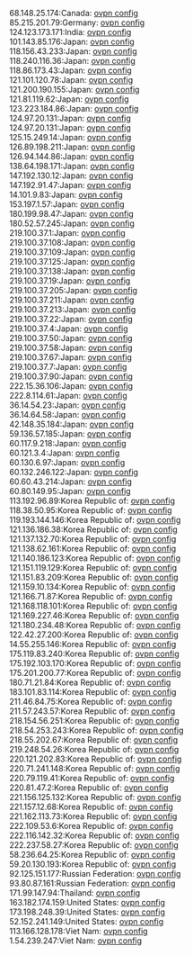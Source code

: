 68.148.25.174:Canada: [ovpn config](vpn/68_148_25_174.ovpn)  
85.215.201.79:Germany: [ovpn config](vpn/85_215_201_79.ovpn)  
124.123.173.171:India: [ovpn config](vpn/124_123_173_171.ovpn)  
101.143.85.176:Japan: [ovpn config](vpn/101_143_85_176.ovpn)  
118.156.43.233:Japan: [ovpn config](vpn/118_156_43_233.ovpn)  
118.240.116.36:Japan: [ovpn config](vpn/118_240_116_36.ovpn)  
118.86.173.43:Japan: [ovpn config](vpn/118_86_173_43.ovpn)  
121.101.120.78:Japan: [ovpn config](vpn/121_101_120_78.ovpn)  
121.200.190.155:Japan: [ovpn config](vpn/121_200_190_155.ovpn)  
121.81.119.62:Japan: [ovpn config](vpn/121_81_119_62.ovpn)  
123.223.184.86:Japan: [ovpn config](vpn/123_223_184_86.ovpn)  
124.97.20.131:Japan: [ovpn config](vpn/124_97_20_131.ovpn)  
124.97.20.131:Japan: [ovpn config](vpn/124_97_20_131.ovpn)  
125.15.249.14:Japan: [ovpn config](vpn/125_15_249_14.ovpn)  
126.89.198.211:Japan: [ovpn config](vpn/126_89_198_211.ovpn)  
126.94.144.86:Japan: [ovpn config](vpn/126_94_144_86.ovpn)  
138.64.198.171:Japan: [ovpn config](vpn/138_64_198_171.ovpn)  
147.192.130.12:Japan: [ovpn config](vpn/147_192_130_12.ovpn)  
147.192.91.47:Japan: [ovpn config](vpn/147_192_91_47.ovpn)  
14.101.9.83:Japan: [ovpn config](vpn/14_101_9_83.ovpn)  
153.197.1.57:Japan: [ovpn config](vpn/153_197_1_57.ovpn)  
180.199.98.47:Japan: [ovpn config](vpn/180_199_98_47.ovpn)  
180.52.57.245:Japan: [ovpn config](vpn/180_52_57_245.ovpn)  
219.100.37.1:Japan: [ovpn config](vpn/219_100_37_1.ovpn)  
219.100.37.108:Japan: [ovpn config](vpn/219_100_37_108.ovpn)  
219.100.37.109:Japan: [ovpn config](vpn/219_100_37_109.ovpn)  
219.100.37.125:Japan: [ovpn config](vpn/219_100_37_125.ovpn)  
219.100.37.138:Japan: [ovpn config](vpn/219_100_37_138.ovpn)  
219.100.37.19:Japan: [ovpn config](vpn/219_100_37_19.ovpn)  
219.100.37.205:Japan: [ovpn config](vpn/219_100_37_205.ovpn)  
219.100.37.211:Japan: [ovpn config](vpn/219_100_37_211.ovpn)  
219.100.37.213:Japan: [ovpn config](vpn/219_100_37_213.ovpn)  
219.100.37.22:Japan: [ovpn config](vpn/219_100_37_22.ovpn)  
219.100.37.4:Japan: [ovpn config](vpn/219_100_37_4.ovpn)  
219.100.37.50:Japan: [ovpn config](vpn/219_100_37_50.ovpn)  
219.100.37.58:Japan: [ovpn config](vpn/219_100_37_58.ovpn)  
219.100.37.67:Japan: [ovpn config](vpn/219_100_37_67.ovpn)  
219.100.37.7:Japan: [ovpn config](vpn/219_100_37_7.ovpn)  
219.100.37.90:Japan: [ovpn config](vpn/219_100_37_90.ovpn)  
222.15.36.106:Japan: [ovpn config](vpn/222_15_36_106.ovpn)  
222.8.114.61:Japan: [ovpn config](vpn/222_8_114_61.ovpn)  
36.14.54.23:Japan: [ovpn config](vpn/36_14_54_23.ovpn)  
36.14.64.58:Japan: [ovpn config](vpn/36_14_64_58.ovpn)  
42.148.35.184:Japan: [ovpn config](vpn/42_148_35_184.ovpn)  
59.136.57.185:Japan: [ovpn config](vpn/59_136_57_185.ovpn)  
60.117.9.218:Japan: [ovpn config](vpn/60_117_9_218.ovpn)  
60.121.3.4:Japan: [ovpn config](vpn/60_121_3_4.ovpn)  
60.130.6.97:Japan: [ovpn config](vpn/60_130_6_97.ovpn)  
60.132.246.122:Japan: [ovpn config](vpn/60_132_246_122.ovpn)  
60.60.43.214:Japan: [ovpn config](vpn/60_60_43_214.ovpn)  
60.80.149.95:Japan: [ovpn config](vpn/60_80_149_95.ovpn)  
113.192.96.89:Korea Republic of: [ovpn config](vpn/113_192_96_89.ovpn)  
118.38.50.95:Korea Republic of: [ovpn config](vpn/118_38_50_95.ovpn)  
119.193.144.146:Korea Republic of: [ovpn config](vpn/119_193_144_146.ovpn)  
121.136.186.38:Korea Republic of: [ovpn config](vpn/121_136_186_38.ovpn)  
121.137.132.70:Korea Republic of: [ovpn config](vpn/121_137_132_70.ovpn)  
121.138.62.161:Korea Republic of: [ovpn config](vpn/121_138_62_161.ovpn)  
121.140.186.123:Korea Republic of: [ovpn config](vpn/121_140_186_123.ovpn)  
121.151.119.129:Korea Republic of: [ovpn config](vpn/121_151_119_129.ovpn)  
121.151.83.209:Korea Republic of: [ovpn config](vpn/121_151_83_209.ovpn)  
121.159.10.134:Korea Republic of: [ovpn config](vpn/121_159_10_134.ovpn)  
121.166.71.87:Korea Republic of: [ovpn config](vpn/121_166_71_87.ovpn)  
121.168.118.101:Korea Republic of: [ovpn config](vpn/121_168_118_101.ovpn)  
121.169.227.46:Korea Republic of: [ovpn config](vpn/121_169_227_46.ovpn)  
121.180.234.48:Korea Republic of: [ovpn config](vpn/121_180_234_48.ovpn)  
122.42.27.200:Korea Republic of: [ovpn config](vpn/122_42_27_200.ovpn)  
14.55.255.146:Korea Republic of: [ovpn config](vpn/14_55_255_146.ovpn)  
175.119.83.240:Korea Republic of: [ovpn config](vpn/175_119_83_240.ovpn)  
175.192.103.170:Korea Republic of: [ovpn config](vpn/175_192_103_170.ovpn)  
175.201.200.77:Korea Republic of: [ovpn config](vpn/175_201_200_77.ovpn)  
180.71.21.84:Korea Republic of: [ovpn config](vpn/180_71_21_84.ovpn)  
183.101.83.114:Korea Republic of: [ovpn config](vpn/183_101_83_114.ovpn)  
211.46.84.75:Korea Republic of: [ovpn config](vpn/211_46_84_75.ovpn)  
211.57.243.57:Korea Republic of: [ovpn config](vpn/211_57_243_57.ovpn)  
218.154.56.251:Korea Republic of: [ovpn config](vpn/218_154_56_251.ovpn)  
218.54.253.243:Korea Republic of: [ovpn config](vpn/218_54_253_243.ovpn)  
218.55.202.67:Korea Republic of: [ovpn config](vpn/218_55_202_67.ovpn)  
219.248.54.26:Korea Republic of: [ovpn config](vpn/219_248_54_26.ovpn)  
220.121.202.83:Korea Republic of: [ovpn config](vpn/220_121_202_83.ovpn)  
220.71.241.148:Korea Republic of: [ovpn config](vpn/220_71_241_148.ovpn)  
220.79.119.41:Korea Republic of: [ovpn config](vpn/220_79_119_41.ovpn)  
220.81.47.2:Korea Republic of: [ovpn config](vpn/220_81_47_2.ovpn)  
221.156.125.132:Korea Republic of: [ovpn config](vpn/221_156_125_132.ovpn)  
221.157.12.68:Korea Republic of: [ovpn config](vpn/221_157_12_68.ovpn)  
221.162.113.73:Korea Republic of: [ovpn config](vpn/221_162_113_73.ovpn)  
222.109.53.6:Korea Republic of: [ovpn config](vpn/222_109_53_6.ovpn)  
222.116.142.32:Korea Republic of: [ovpn config](vpn/222_116_142_32.ovpn)  
222.237.58.27:Korea Republic of: [ovpn config](vpn/222_237_58_27.ovpn)  
58.236.64.25:Korea Republic of: [ovpn config](vpn/58_236_64_25.ovpn)  
59.20.130.193:Korea Republic of: [ovpn config](vpn/59_20_130_193.ovpn)  
92.125.151.177:Russian Federation: [ovpn config](vpn/92_125_151_177.ovpn)  
93.80.87.161:Russian Federation: [ovpn config](vpn/93_80_87_161.ovpn)  
171.99.147.94:Thailand: [ovpn config](vpn/171_99_147_94.ovpn)  
163.182.174.159:United States: [ovpn config](vpn/163_182_174_159.ovpn)  
173.198.248.39:United States: [ovpn config](vpn/173_198_248_39.ovpn)  
52.152.241.149:United States: [ovpn config](vpn/52_152_241_149.ovpn)  
113.166.128.178:Viet Nam: [ovpn config](vpn/113_166_128_178.ovpn)  
1.54.239.247:Viet Nam: [ovpn config](vpn/1_54_239_247.ovpn)  
